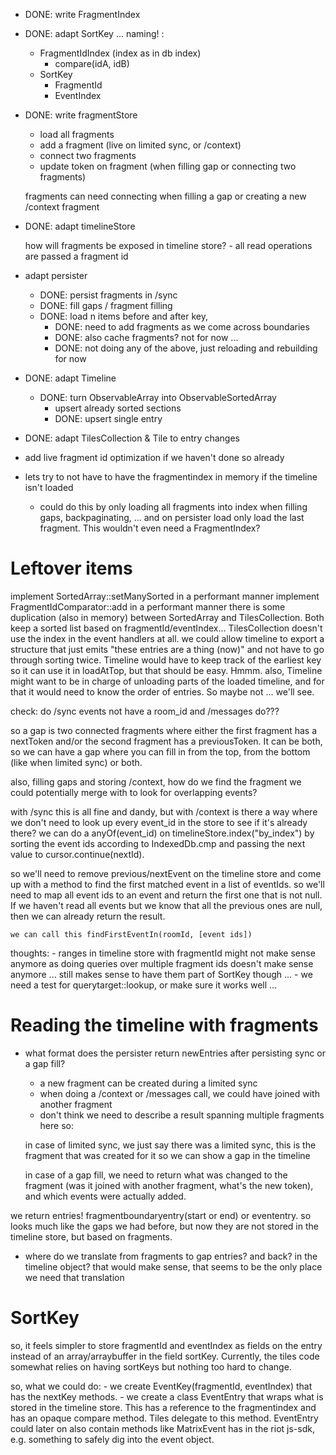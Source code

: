  - DONE: write FragmentIndex
 - DONE: adapt SortKey ... naming! :
    - FragmentIdIndex (index as in db index)
        - compare(idA, idB)
    - SortKey
        - FragmentId
        - EventIndex
 - DONE: write fragmentStore
    - load all fragments
    - add a fragment (live on limited sync, or /context)
    - connect two fragments
    - update token on fragment (when filling gap or connecting two fragments)

    fragments can need connecting when filling a gap or creating a new /context fragment
 - DONE: adapt timelineStore

    how will fragments be exposed in timeline store?
        - all read operations are passed a fragment id
 - adapt persister
    - DONE: persist fragments in /sync
    - DONE: fill gaps / fragment filling
    - DONE: load n items before and after key,
        - DONE: need to add fragments as we come across boundaries
        - DONE: also cache fragments? not for now ...
        - DONE: not doing any of the above, just reloading and rebuilding for now

 - DONE: adapt Timeline
    - DONE: turn ObservableArray into ObservableSortedArray
        - upsert already sorted sections
        - DONE: upsert single entry
 - DONE: adapt TilesCollection & Tile to entry changes
 
 - add live fragment id optimization if we haven't done so already
 - lets try to not have to have the fragmentindex in memory if the timeline isn't loaded
    - could do this by only loading all fragments into index when filling gaps, backpaginating, ... and on persister load only load the last fragment. This wouldn't even need a FragmentIndex?

# Leftover items

implement SortedArray::setManySorted in a performant manner
implement FragmentIdComparator::add in a performant manner
there is some duplication (also in memory) between SortedArray and TilesCollection. Both keep a sorted list based on fragmentId/eventIndex... TilesCollection doesn't use the index in the event handlers at all. we could allow timeline to export a structure that just emits "these entries are a thing (now)" and not have to go through sorting twice. Timeline would have to keep track of the earliest key so it can use it in loadAtTop, but that should be easy. Hmmm. also, Timeline might want to be in charge of unloading parts of the loaded timeline, and for that it would need to know the order of entries. So maybe not ... we'll see.

check: do /sync events not have a room_id and /messages do???

so a gap is two connected fragments where either the first fragment has a nextToken and/or the second fragment has a previousToken. It can be both, so we can have a gap where you can fill in from the top, from the bottom (like when limited sync) or both.




also, filling gaps and storing /context, how do we find the fragment we could potentially merge with to look for overlapping events?

with /sync this is all fine and dandy, but with /context is there a way where we don't need to look up every event_id in the store to see if it's already there?
    we can do a anyOf(event_id) on timelineStore.index("by_index") by sorting the event ids according to IndexedDb.cmp and passing the next value to cursor.continue(nextId).

so we'll need to remove previous/nextEvent on the timeline store and come up with a method to find the first matched event in a list of eventIds.
    so we'll need to map all event ids to an event and return the first one that is not null. If we haven't read all events but we know that all the previous ones are null, then we can already return the result. 

    we can call this findFirstEventIn(roomId, [event ids])

thoughts:
    - ranges in timeline store with fragmentId might not make sense anymore as doing queries over multiple fragment ids doesn't make sense anymore ... still makes sense to have them part of SortKey though ...
    - we need a test for querytarget::lookup, or make sure it works well ...


# Reading the timeline with fragments

- what format does the persister return newEntries after persisting sync or a gap fill?
    - a new fragment can be created during a limited sync
    - when doing a /context or /messages call, we could have joined with another fragment
    - don't think we need to describe a result spanning multiple fragments here
    so:

    in case of limited sync, we just say there was a limited sync, this is the fragment that was created for it so we can show a gap in the timeline

    in case of a gap fill, we need to return what was changed to the fragment (was it joined with another fragment, what's the new token), and which events were actually added.

we return entries! fragmentboundaryentry(start or end) or evententry. so looks much like the gaps we had before, but now they are not stored in the timeline store, but based on fragments.

- where do we translate from fragments to gap entries? and back? in the timeline object?
    that would make sense, that seems to be the only place we need that translation

# SortKey

so, it feels simpler to store fragmentId and eventIndex as fields on the entry instead of an array/arraybuffer in the field sortKey. Currently, the tiles code somewhat relies on having sortKeys but nothing too hard to change.

so, what we could do:
    - we create EventKey(fragmentId, eventIndex) that has the nextKey methods.
    - we create a class EventEntry that wraps what is stored in the timeline store. This has a reference to the fragmentindex and has an opaque compare method. Tiles delegate to this method. EventEntry could later on also contain methods like MatrixEvent has in the riot js-sdk, e.g. something to safely dig into the event object.
